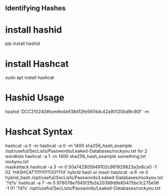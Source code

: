 ## Identifying Hashes
# install hashid
pip install hashid
# install Hashcat
sudo apt install hashcat

# Hashid Usage
hashid '$DCC2$10240#tom#e4e938d12fe5974dc42a90120bd9c90f' -m


# Hashcat Syntax
hashcat -a 0 -m <hash type> <hash file> <wordlist>
hashcat -a 0 -m 1400 sha256_hash_example /opt/useful/SecLists/Passwords/Leaked-Databases/rockyou.txt
for 2 wordlists
hashcat -a 1 -m 1400 sha256_hash_example something.txt rockyou.txt  
  maskattack
  hashcat -a 3 -m 0 50a742905949102c961929823a2e8ca0 -1 02 'HASHCAT?l?l?l?l?l20?1?d'
  hybrid hash or mash
  hashcat -a 6 -m 0 hybrid_hash /opt/useful/SecLists/Passwords/Leaked-Databases/rockyou.txt '?d?s'
  hashcat -a 7 -m 0 978078e7845f2fb2e20399d9e80475bc1c275e06 -1 01 '?d?s' /opt/useful/SecLists/Passwords/Leaked-Databases/rockyou.txt
  
